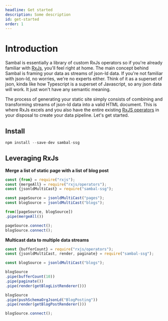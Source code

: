 ```yaml
---
headline: Get started
description: Some description
id: get-started
order: 1
---
```


# Introduction

Sambal is essentially a library of custom RxJs operators so if you're already familiar with [RxJs](https://rxjs-dev.firebaseapp.com/), you'll feel right at home.  The main concept behind Sambal is framing your data as streams of json-ld data.  If you're not familiar with json-ld, no worries, we're no experts either.  Think of it as a superset of json, kinda like how Typescript is a superset of Javascript, so any json data will work.  It just won't have any semantic meaning.

The process of generating your static site simply consists of combining and transforming streams of json-ld data into a valid HTML document.  This is where RxJs excels and you also have the entire existing [RxJS operators](https://rxjs-dev.firebaseapp.com/guide/operators) in your disposal to create your data pipeline.  Let's get started.


## Install

```js
npm install --save-dev sambal-ssg
```


## Leveraging RxJs

__Merge a list of static page with a list of blog post__

```js
const {from} = require("rxjs");
const {mergeAll} = require("rxjs/operators");
const {jsonldMultiCast} = require("sambal-ssg");

const pageSource = jsonldMultiCast("pages");
const blogSource = jsonldMultiCast("blogs");

from([pageSource, blogSource])
.pipe(mergeAll())

pageSource.connect();
blogSource.connect();
```

__Multicast data to multiple data streams__

```js
const {bufferCount} = require("rxjs/operators");
const {jsonldMultiCast, render, paginate} = require("sambal-ssg");

const blogSource = jsonldMultiCast("blogs");

blogSource
.pipe(bufferCount(10))
.pipe(paginate())
.pipe(render(getBlogListRenderer()))

blogSource
.pipe(pushSchemaOrgJsonLd("BlogPosting"))
.pipe(render(getBlogPostRenderer()))

blogSource.connect();
```
